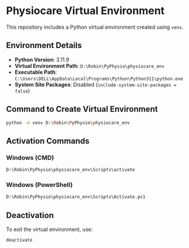 # Physiocare Virtual Environment

This repository includes a Python virtual environment created using `venv`.

## Environment Details
- **Python Version**: 3.11.9
- **Virtual Environment Path**: `D:\Robin\PyPhysio\physiocare_env`
- **Executable Path**: `C:\Users\DELL\AppData\Local\Programs\Python\Python311\python.exe`
- **System Site Packages**: Disabled (`include-system-site-packages = false`)

## Command to Create Virtual Environment
```sh
python -m venv D:\Robin\PyPhysio\physiocare_env
```

## Activation Commands
### **Windows (CMD)**
```sh
D:\Robin\PyPhysio\physiocare_env\Scripts\activate
```
### **Windows (PowerShell)**
```sh
D:\Robin\PyPhysio\physiocare_env\Scripts\Activate.ps1
```

## Deactivation
To exit the virtual environment, use:
```sh
deactivate
